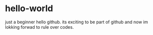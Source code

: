 # hello-world
just a beginner
hello github. its exciting to be part of github and now im lokking forwad to rule over codes.
